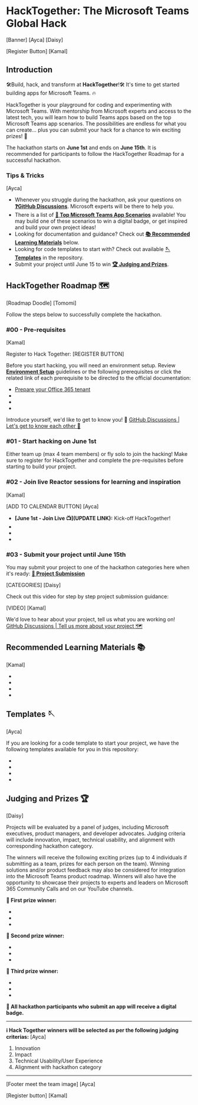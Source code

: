 # HackTogether: The Microsoft Teams Global Hack

[Banner] [Ayca] [Daisy]

[Register Button] [Kamal]

## Introduction

🛠️Build, hack, and transform at **HackTogether**!🛠️ It's time to get started building apps for Microsoft Teams. 🔥

HackTogether is your playground for coding and experimenting with Microsoft Teams. With mentorship from Microsoft experts and access to the latest tech, you will learn how to build Teams apps based on the top Microsoft Teams app scenarios. The possibilities are endless for what you can create... plus you can submit your hack for a chance to win exciting prizes! 🥳

The hackathon starts on **June 1st** and ends on **June 15th**. It is recommended for participants to follow the HackTogether Roadmap for a successful hackathon.

### Tips & Tricks
[Ayca]

* Whenever you struggle during the hackathon, ask your questions on **[❓GitHub Discussions](https://github.com/microsoft/hack-together-teams/discussions/3)**. Microsoft experts will be there to help you.
* There is a list of **[📃 Top Microsoft Teams App Scenarios](https://github.com/microsoft/hack-together-teams/blob/main/top-scenarios.md)** available! You may build one of these scenarios to win a digital badge, or get inspired and build your own project ideas!
* Looking for documentation and guidance? Check out **[📚 Recommended Learning Materials](https://github.com/microsoft/hack-together-teams/blob/main/README.md#recommended-learning-materials-)** below.
* Looking for code templates to start with? Check out available **[🪡 Templates](https://github.com/microsoft/hack-together-teams/blob/main/README.md#templates-)** in the repository.
* Submit your project until June 15 to win **[🏆 Judging and Prizes](https://github.com/microsoft/hack-together-teams/blob/main/README.md#templates-)**.

## HackTogether Roadmap 🗺️

[Roadmap Doodle] [Tomomi]

Follow the steps below to successfully complete the hackathon.

### #00 - Pre-requisites
[Kamal]

Register to Hack Together: [REGISTER BUTTON]

Before you start hacking, you will need an environment setup. Review **[Environment Setup](https://github.com/microsoft/hack-together/blob/main/setup.md)** guidelines or the following prerequisites or click the related link of each prerequisite to be directed to the official documentation:

* [Prepare your Office 365 tenant](/setup.md#1---prepare-your-microsoft-365-tenant)
* 
*
*

Introduce yourself, we'd like to get to know you! 🥳 [GitHub Discussions | Let's get to know each other 🎉](https://github.com/microsoft/hack-together-teams/discussions/1)

### #01 - Start hacking on June 1st 

Either team up (max 4 team members) or fly solo to join the hacking! Make sure to register for HackTogether and complete the pre-requisites before starting to build your project.

### #02 - Join live Reactor sessions for learning and inspiration
[Kamal]

[ADD TO CALENDAR BUTTON] [Ayca]

* **[June 1st - Join Live 📺](UPDATE LINK):** Kick-off HackTogether!
*
*
*

### #03 - Submit your project until June 15th

You may submit your project to one of the hackathon categories here when it's ready: **[🚀 Project Submission](https://github.com/microsoft/hack-together-teams/issues/new?assignees=&labels=&template=project.yml&title=Project%3A+%3Cshort+description%3E)**

[CATEGORIES] [Daisy]

Check out this video for step by step project submission guidance:

[VIDEO] [Kamal]

We'd love to hear about your project, tell us what you are working on! [GitHub Discussions | Tell us more about your project 🗺️](https://github.com/microsoft/hack-together-teams/discussions/2)

## Recommended Learning Materials 📚
[Kamal]

* 
*
*
*

## Templates 🪡
[Ayca]

If you are looking for a code template to start your project, we have the following templates available for you in this repository:

* 
*
*
*

## Judging and Prizes 🏆
[Daisy]

Projects will be evaluated by a panel of judges, including Microsoft executives, product managers, and developer advocates. Judging criteria will include innovation, impact, technical usability, and alignment with corresponding hackathon category.

The winners will receive the following exciting prizes (up to 4 individuals if submitting as a team, prizes for each person on the team). Winning solutions and/or product feedback may also be considered for integration into the Microsoft Teams product roadmap. Winners will also have the opportunity to showcase their projects to experts and leaders on Microsoft 365 Community Calls and on our YouTube channels.

**🥇 First prize winner:**


*
*
*

**🥈 Second prize winner:**

*
*
*

**🥉 Third prize winner:**

*
*
*

**🏅 All hackathon participants who submit an app will receive a digital badge.**

---
**ℹ️ Hack Together winners will be selected as per the following judging criterias:** [Ayca]

1. Innovation
2. Impact
3. Technical Usability/User Experience
4. Alignment with hackathon category

---
[Footer meet the team image] [Ayca]

[Register button] [Kamal]
